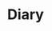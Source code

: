 ---
layout: list
type: category
title: Diary
slug: diary
description: >
  Personal reflections on career decisions, learning processes, mindset shifts, <br>and lessons gained through real experiences.
sitemap: true
---